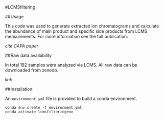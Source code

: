 #LCMSfiltering

##Usage

This code was used to generate extracted ion chromatograms and calculate the abundance of main product and specific side products from LCMS measurements. For more information see the full publication:

_cite CAPA paper_

##Raw data availability

In total 192 samples were analyzed via LCMS. All raw data can be downloaded from zenodo.

_link_

##Installation

An ```environment.yml``` file is provided to build a conda environment.

```
conda env create -f environment.yml
conda activate lcmsfilteringenv
```
